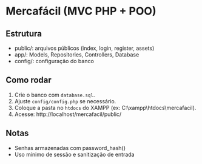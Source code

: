 # Mercafácil (MVC PHP + POO)

## Estrutura
- public/: arquivos públicos (index, login, register, assets)
- app/: Models, Repositories, Controllers, Database
- config/: configuração do banco

## Como rodar
1. Crie o banco com `database.sql`.
2. Ajuste `config/config.php` se necessário.
3. Coloque a pasta no `htdocs` do XAMPP (ex: C:\xampp\htdocs\mercafacil).
4. Acesse: http://localhost/mercafacil/public/

## Notas
- Senhas armazenadas com password_hash()
- Uso mínimo de sessão e sanitização de entrada